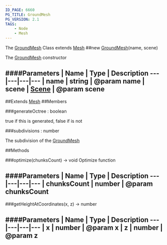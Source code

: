 ```yaml
---
ID_PAGE: 6660
PG_TITLE: GroundMesh
PG_VERSION: 2.1
TAGS:
    - Node
    - Mesh
---
```


The [GroundMesh](page.php?p=6660) Class extends [Mesh](page.php?p=6659)
##new [GroundMesh](page.php?p=6660)(name, scene)



The [GroundMesh](page.php?p=6660) constructor




####Parameters
 | Name | Type | Description
---|---|---|---
 | name | string | @param name
 | scene | [Scene](page.php?p=6662) | @param scene
---

##Extends
 [Mesh](page.php?p=6659)
##Members

###generateOctree : boolean




true if this is generated, false if is not



###subdivisions : number




The subdivision of the [GroundMesh](page.php?p=6660)











##Methods

###optimize(chunksCount) &rarr; void
Optimize function





####Parameters
 | Name | Type | Description
---|---|---|---
 | chunksCount | number | @param chunksCount
---

###getHeightAtCoordinates(x, z) &rarr; number

####Parameters
 | Name | Type | Description
---|---|---|---
 | x | number | @param x
 | z | number | @param z
---
